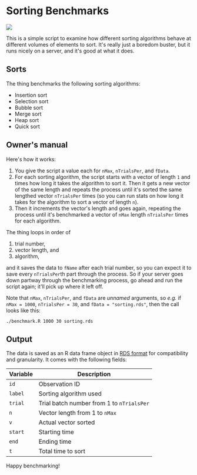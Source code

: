 # Sorting Benchmarks

![](https://img.shields.io/github/v/release/cadnza/sortingBenchmarks)

This is a simple script to examine how different sorting algorithms behave at different volumes of elements to sort. It's really just a boredom buster, but it runs nicely on a server, and it's good at what it does.

## Sorts

The thing benchmarks the following sorting algorithms:

-   Insertion sort
-   Selection sort
-   Bubble sort
-   Merge sort
-   Heap sort
-   Quick sort

## Owner's manual

Here's how it works:

1. You give the script a value each for `nMax`, `nTrialsPer`, and `fData`.
2. For each sorting algorithm, the script starts with a vector of length `1` and times how long it takes the algorithm to sort it. Then it gets a new vector of the same length and repeats the process until it's sorted the same lengthed vector `nTrialsPer` times (so you can run stats on how long it takes for the algorithm to sort a vector of length `n`).
3. Then it increments the vector's length and goes again, repeating the process until it's benchmarked a vector of `nMax` length `nTrialsPer` times for each algorithm.

The thing loops in order of

1. trial number,
2. vector length, and
3. algorithm,

and it saves the data to `fName` after each trial number, so you can expect it to save every `nTrialsPer`th part through the process. So if your server goes down partway through the benchmarking process, go ahead and run the script again; it'll pick up where it left off.

Note that `nMax`, `nTrialsPer`, and `fData` are _unnamed_ arguments, so _e.g._ if `nMax = 1000`, `nTrialsPer = 30`, and `fData = "sorting.rds"`, then the call looks like this:

```
./benchmark.R 1000 30 sorting.rds
```

## Output

The data is saved as an R data frame object in [RDS format](https://www.rdocumentation.org/packages/base/versions/3.6.2/topics/readRDS) for compatibility and granularity. It comes with the following fields:

| Variable | Description                               |
| -------- | ----------------------------------------- |
| `id`     | Observation ID                            |
| `label`  | Sorting algorithm used                    |
| `trial`  | Trial batch number from 1 to `nTrialsPer` |
| `n`      | Vector length from 1 to `nMax`            |
| `v`      | Actual vector sorted                      |
| `start`  | Starting time                             |
| `end`    | Ending time                               |
| `t`      | Total time to sort                        |

Happy benchmarking!
